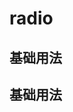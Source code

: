# radio

## 基础用法
<ClientOnly>
<f-demo code='
   <if-input v-model="ms"></if-input>'>
<f-radio/>
</f-demo>
</ClientOnly >

## 基础用法
<ClientOnly>
<f-demo code='
   <if-input v-model="ms"></if-input>'>
</f-demo>
</ClientOnly >